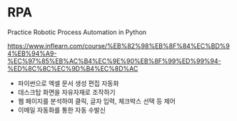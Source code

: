# RPA
Practice Robotic Process Automation in Python

https://www.inflearn.com/course/%EB%82%98%EB%8F%84%EC%BD%94%EB%94%A9-%EC%97%85%EB%AC%B4%EC%9E%90%EB%8F%99%ED%99%94-%ED%8C%8C%EC%9D%B4%EC%8D%AC

+ 파이썬으로 엑셀 문서 생성 편집 자동화
+ 데스크탑 화면을 자유자재로 조작하기
+ 웹 페이지를 분석하여 클릭, 글자 입력, 체크박스 선택 등 제어
+ 이메일 자동화를 통한 자동 수발신

